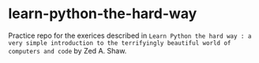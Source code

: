 # learn-python-the-hard-way

Practice repo for the exerices described in `Learn Python the hard way : a very simple introduction to the terrifyingly beautiful world of computers and code` by Zed A. Shaw.
